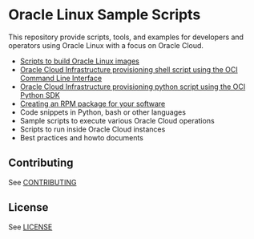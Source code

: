 # Oracle Linux Sample Scripts

This repository provide scripts, tools, and examples for developers and operators using Oracle Linux with a focus on Oracle Cloud.

- [Scripts to build Oracle Linux images](oracle-linux-image-tools)
- [Oracle Cloud Infrastructure provisioning shell script using the OCI Command Line Interface](oci-provision)
- [Oracle Cloud Infrastructure provisioning python script using the OCI Python SDK](oci-compute)
- [Creating an RPM package for your software](creating-rpm-packages)
- Code snippets in Python, bash or other languages
- Sample scripts to execute various Oracle Cloud operations
- Scripts to run inside Oracle Cloud instances
- Best practices and howto documents

## Contributing

See [CONTRIBUTING](https://github.com/oracle/ol-sample-scripts/blob/master/CONTRIBUTING.md)

## License

See [LICENSE](https://github.com/oracle/ol-sample-scripts/blob/master/LICENSE)
